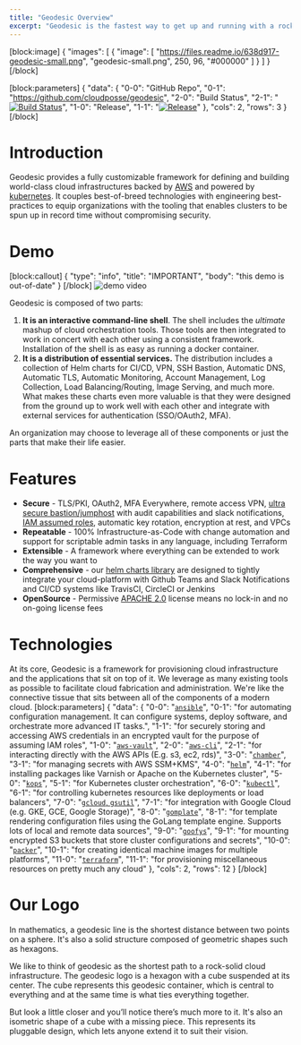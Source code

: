```yaml
---
title: "Geodesic Overview"
excerpt: "Geodesic is the fastest way to get up and running with a rock solid, production-grade cloud platform."
---
```

[block:image]
{
  "images": [
    {
      "image": [
        "https://files.readme.io/638d917-geodesic-small.png",
        "geodesic-small.png",
        250,
        96,
        "#000000"
      ]
    }
  ]
}
[/block]

[block:parameters]
{
  "data": {
    "0-0": "GitHub Repo",
    "0-1": "https://github.com/cloudposse/geodesic",
    "2-0": "Build Status",
    "2-1": "[![Build Status](https://travis-ci.org/cloudposse/geodesic.svg?branch=master)](https://travis-ci.org/cloudposse/geodesic)",
    "1-0": "Release",
    "1-1": "[![Release](https://img.shields.io/github/release/cloudposse/geodesic.svg)](https://github.com/cloudposse/geodesic/releases)"
  },
  "cols": 2,
  "rows": 3
}
[/block]
# Introduction

Geodesic provides a fully customizable framework for defining and building world-class cloud infrastructures backed by [AWS](https://aws.amazon.com/) and powered by [kubernetes](https://kubernetes.io/). It couples best-of-breed technologies with engineering best-practices to equip organizations with the tooling that enables clusters to be spun up in record time without compromising security.

# Demo
[block:callout]
{
  "type": "info",
  "title": "IMPORTANT",
  "body": "this demo is out-of-date"
}
[/block]
![demo video](https://media.giphy.com/media/26FmS6BRnPVPo2FDq/source.gif)

Geodesic is composed of two parts:

1. **It is an interactive command-line shell**. The shell includes the *ultimate* mashup of cloud orchestration tools. Those tools are then integrated to work in concert with each other using a consistent framework. Installation of the shell is as easy as running a docker container.  
2. **It is a distribution of essential services.** The distribution includes a collection of Helm charts for CI/CD, VPN, SSH Bastion, Automatic DNS, Automatic TLS,  Automatic Monitoring, Account Management, Log Collection, Load Balancing/Routing, Image Serving, and much more. What makes these charts even more valuable is that they were designed from the ground up to work well with each other and integrate with external services for authentication (SSO/OAuth2, MFA).

An organization may choose to leverage all of these components or just the parts that make their life easier.

# Features
* **Secure** - TLS/PKI, OAuth2, MFA Everywhere, remote access VPN, [ultra secure bastion/jumphost](https://github.com/cloudposse/bastion) with audit capabilities and slack notifications, [IAM assumed roles](https://github.com/99designs/aws-vault/), automatic key rotation, encryption at rest, and VPCs
* **Repeatable** - 100% Infrastructure-as-Code with change automation and support for scriptable admin tasks in any language, including Terraform
* **Extensible** - A framework where everything can be extended to work the way you want to
* **Comprehensive** - our [helm charts library](https://github.com/cloudposse/charts) are designed to tightly integrate your cloud-platform with Github Teams and Slack Notifications and CI/CD systems like TravisCI, CircleCI or Jenkins
* **OpenSource** - Permissive [APACHE 2.0](https://github.com/cloudposse/geodesic/blob/master/LICENSE) license means no lock-in and no on-going license fees


# Technologies

At its core, Geodesic is a framework for provisioning cloud infrastructure and the applications that sit on top of it. We leverage as many existing tools as possible to facilitate cloud fabrication and administration. We're like the connective tissue that sits between all of the components of a modern cloud.
[block:parameters]
{
  "data": {
    "0-0": "[`ansible`](http://docs.ansible.com/ansible/latest/index.html)",
    "0-1": "for automating configuration management. It can configure systems, deploy software, and orchestrate more advanced IT tasks.",
    "1-1": "for securely storing and accessing AWS credentials in an encrypted vault for the purpose of assuming IAM roles",
    "1-0": "[`aws-vault`](https://github.com/99designs/aws-vault)",
    "2-0": "[`aws-cli`](https://github.com/aws/aws-cli/)",
    "2-1": "for interacting directly with the AWS APIs (E.g. s3, ec2, rds)",
    "3-0": "[`chamber`](https://github.com/segmentio/chamber)",
    "3-1": "for managing secrets with AWS SSM+KMS",
    "4-0": "[`helm`](https://github.com/kubernetes/helm/)",
    "4-1": "for installing packages like Varnish or Apache on the Kubernetes cluster",
    "5-0": "[`kops`](https://github.com/kubernetes/kops/)",
    "5-1": "for Kubernetes cluster orchestration",
    "6-0": "[`kubectl`](https://kubernetes.io/docs/user-guide/kubectl-overview/)",
    "6-1": "for controlling kubernetes resources like deployments or load balancers",
    "7-0": "[`gcloud`, `gsutil`](https://cloud.google.com/sdk/)",
    "7-1": "for integration with Google Cloud (e.g. GKE, GCE, Google Storage)",
    "8-0": "[`gomplate`](https://github.com/hairyhenderson/gomplate/)",
    "8-1": "for template rendering configuration files using the GoLang template engine. Supports lots of local and remote data sources",
    "9-0": "[`goofys`](https://github.com/kahing/goofys/)",
    "9-1": "for mounting encrypted S3 buckets that store cluster configurations and secrets",
    "10-0": "[`packer`](https://github.com/hashicorp/packer/)",
    "10-1": "for creating identical machine images for multiple platforms",
    "11-0": "[`terraform`](https://github.com/hashicorp/terraform/)",
    "11-1": "for provisioning miscellaneous resources on pretty much any cloud"
  },
  "cols": 2,
  "rows": 12
}
[/block]

# Our Logo

In mathematics, a geodesic line is the shortest distance between two points on a sphere. It's also a solid structure composed of geometric shapes such as hexagons.

We like to think of geodesic as the shortest path to a rock-solid cloud infrastructure. The geodesic logo is a hexagon with a cube suspended at its center. The cube represents this geodesic container, which is central to everything and at the same time is what ties everything together.

But look a little closer and you’ll notice there’s much more to it. It's also an isometric shape of a cube with a missing piece. This represents its pluggable design, which lets anyone extend it to suit their vision.